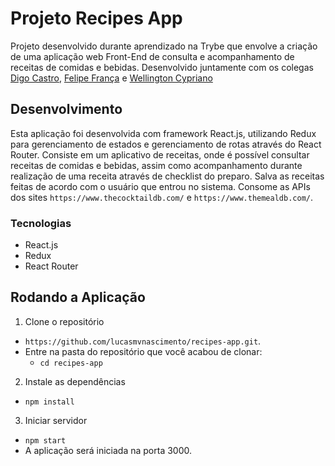 # Projeto Recipes App

Projeto desenvolvido durante aprendizado na Trybe que envolve a criação de uma aplicação web Front-End de consulta e acompanhamento de receitas de comidas e bebidas. Desenvolvido juntamente com os colegas [Digo Castro](https://github.com/Digo-Castro), [Felipe França](https://github.com/devFelipeFranca) e [Wellington Cypriano](https://github.com/w-cypriano)

## Desenvolvimento

Esta aplicação foi desenvolvida com framework React.js, utilizando Redux para gerenciamento de estados e gerenciamento de rotas através do React Router. Consiste em um aplicativo de receitas, onde é possível consultar receitas de comidas e bebidas, assim como acompanhamento durante realização de uma receita através de checklist do preparo. Salva as receitas feitas de acordo com o usuário que entrou no sistema. Consome as APIs dos sites `https://www.thecocktaildb.com/` e `https://www.themealdb.com/`.

### Tecnologias

- React.js
- Redux
- React Router

## Rodando a Aplicação

1. Clone o repositório

- `https://github.com/lucasmvnascimento/recipes-app.git`.
- Entre na pasta do repositório que você acabou de clonar:
  - `cd recipes-app`

2. Instale as dependências

- `npm install`

3. Iniciar servidor

- `npm start`
- A aplicação será iniciada na porta 3000.
